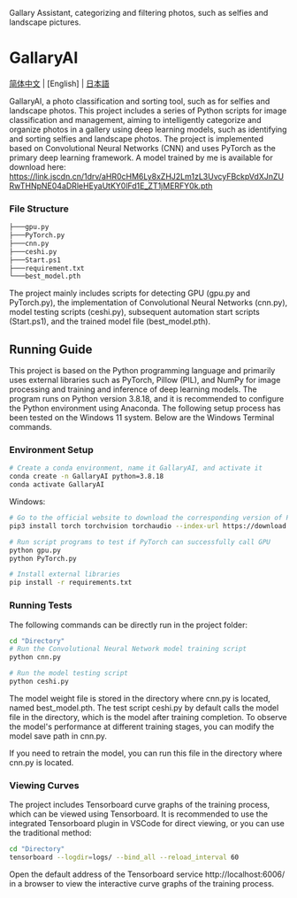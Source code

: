 Gallary Assistant, categorizing and filtering photos, such as selfies and landscape pictures.


# GallaryAI

[简体中文](README-CN.md) | [English] | [日本語](README_JA.md)

GallaryAI, a photo classification and sorting tool, such as for selfies and landscape photos. This project includes a series of Python scripts for image classification and management, aiming to intelligently categorize and organize photos in a gallery using deep learning models, such as identifying and sorting selfies and landscape photos. The project is implemented based on Convolutional Neural Networks (CNN) and uses PyTorch as the primary deep learning framework. A model trained by me is available for download here: https://link.jscdn.cn/1drv/aHR0cHM6Ly8xZHJ2Lm1zL3UvcyFBckpVdXJnZURwTHNpNE04aDRleHEyaUtKY0lFd1E_ZT1jMERFY0k.pth

### File Structure

```bash
├───gpu.py
├───PyTorch.py
├───cnn.py
├───ceshi.py
├───Start.ps1
├───requirement.txt
└───best_model.pth
```

The project mainly includes scripts for detecting GPU (gpu.py and PyTorch.py), the implementation of Convolutional Neural Networks (cnn.py), model testing scripts (ceshi.py), subsequent automation start scripts (Start.ps1), and the trained model file (best_model.pth).

## Running Guide
This project is based on the Python programming language and primarily uses external libraries such as PyTorch, Pillow (PIL), and NumPy for image processing and training and inference of deep learning models. The program runs on Python version 3.8.18, and it is recommended to configure the Python environment using Anaconda. The following setup process has been tested on the Windows 11 system. Below are the Windows Terminal commands.

### Environment Setup
```bash
# Create a conda environment, name it GallaryAI, and activate it
conda create -n GallaryAI python=3.8.18
conda activate GallaryAI
```


Windows:
```bash 
# Go to the official website to download the corresponding version of PyTorch. Manual installation of the full version of PyTorch is required for GPU training
pip3 install torch torchvision torchaudio --index-url https://download.pytorch.org/whl/cu121

# Run script programs to test if PyTorch can successfully call GPU
python gpu.py
python PyTorch.py

# Install external libraries
pip install -r requirements.txt
```

### Running Tests

The following commands can be directly run in the project folder:

```bash
cd "Directory"
# Run the Convolutional Neural Network model training script
python cnn.py

# Run the model testing script
python ceshi.py
```

The model weight file is stored in the directory where cnn.py is located, named best_model.pth. The test script ceshi.py by default calls the model file in the directory, which is the model after training completion. To observe the model's performance at different training stages, you can modify the model save path in cnn.py.

If you need to retrain the model, you can run this file in the directory where cnn.py is located.

### Viewing Curves
The project includes Tensorboard curve graphs of the training process, which can be viewed using Tensorboard. It is recommended to use the integrated Tensorboard plugin in VSCode for direct viewing, or you can use the traditional method:

```bash
cd "Directory"
tensorboard --logdir=logs/ --bind_all --reload_interval 60
```

Open the default address of the Tensorboard service http://localhost:6006/ in a browser to view the interactive curve graphs of the training process.
